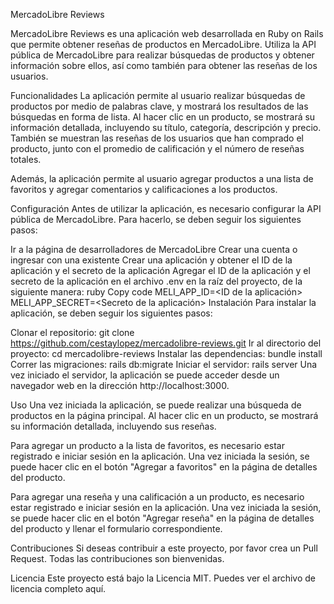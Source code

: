 MercadoLibre Reviews

MercadoLibre Reviews es una aplicación web desarrollada en Ruby on Rails que permite obtener reseñas de productos en MercadoLibre. Utiliza la API pública de MercadoLibre para realizar búsquedas de productos y obtener información sobre ellos, así como también para obtener las reseñas de los usuarios.

Funcionalidades
La aplicación permite al usuario realizar búsquedas de productos por medio de palabras clave, y mostrará los resultados de las búsquedas en forma de lista. Al hacer clic en un producto, se mostrará su información detallada, incluyendo su título, categoría, descripción y precio. También se muestran las reseñas de los usuarios que han comprado el producto, junto con el promedio de calificación y el número de reseñas totales.

Además, la aplicación permite al usuario agregar productos a una lista de favoritos y agregar comentarios y calificaciones a los productos.

Configuración
Antes de utilizar la aplicación, es necesario configurar la API pública de MercadoLibre. Para hacerlo, se deben seguir los siguientes pasos:

Ir a la página de desarrolladores de MercadoLibre
Crear una cuenta o ingresar con una existente
Crear una aplicación y obtener el ID de la aplicación y el secreto de la aplicación
Agregar el ID de la aplicación y el secreto de la aplicación en el archivo .env en la raíz del proyecto, de la siguiente manera:
ruby
Copy code
MELI_APP_ID=<ID de la aplicación>
MELI_APP_SECRET=<Secreto de la aplicación>
Instalación
Para instalar la aplicación, se deben seguir los siguientes pasos:

Clonar el repositorio: git clone https://github.com/cestaylopez/mercadolibre-reviews.git
Ir al directorio del proyecto: cd mercadolibre-reviews
Instalar las dependencias: bundle install
Correr las migraciones: rails db:migrate
Iniciar el servidor: rails server
Una vez iniciado el servidor, la aplicación se puede acceder desde un navegador web en la dirección http://localhost:3000.

Uso
Una vez iniciada la aplicación, se puede realizar una búsqueda de productos en la página principal. Al hacer clic en un producto, se mostrará su información detallada, incluyendo sus reseñas.

Para agregar un producto a la lista de favoritos, es necesario estar registrado e iniciar sesión en la aplicación. Una vez iniciada la sesión, se puede hacer clic en el botón "Agregar a favoritos" en la página de detalles del producto.

Para agregar una reseña y una calificación a un producto, es necesario estar registrado e iniciar sesión en la aplicación. Una vez iniciada la sesión, se puede hacer clic en el botón "Agregar reseña" en la página de detalles del producto y llenar el formulario correspondiente.

Contribuciones
Si deseas contribuir a este proyecto, por favor crea un Pull Request. Todas las contribuciones son bienvenidas.

Licencia
Este proyecto está bajo la Licencia MIT. Puedes ver el archivo de licencia completo aquí.